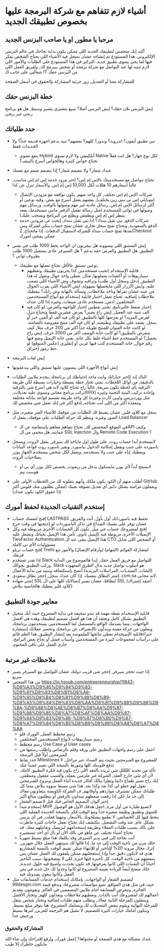 # أشياء لازم تتفاهم مع شركة البرمجة عليها بخصوص تطبيقك الجديد

## مرحبا يا مطور, او يا صاحب البزنس الجديد

أكيد إنك متحمس لتطبيقك الجديد اللي ممكن يكون بداية نجاحك في عالم البزنس الإلكتروني. هذا المستودع تم إنشاءه عشان نسجل فيه الأشياء اللي يحتاج الشخص يفكر فيها لما يجي يسوي تطبيق جديد. التركيز في هذا المستودع على الطلبات والأمور اللي لازم تنتبه لها عند التواصل مع شركة برمجة أو شخص بيبرمج لك, ولفريق العمل اللي شغالين على جانب الـ IT من البزنس حقك  

للمشاركة معنا أو التعديل, زور جزئية _المشاركة والحقوق_ في أسفل الصفحة

## خطة البزنس حقك
إيش البزنس بلان حقك؟ إيش البزنس أصلا؟ بتبيع بتشتري بتصير وسيط, هل هو برنامج ربحي غير ربحي


## حدد طلباتك
* تبي تطبيق أيفون؟ اندرويد؟ وندوز؟ كلهم؟ بعضهم؟ تبيه يدعم اجهزة قديمة جداً؟ ولا الجديدات فقط
  * ينفع تسوي Hybird أبلكيشن ولا لازم تسوي Native لكل نوع جهاز؟ هل انت فعلاً تحتاج خواص كثيرة وهالخواص أسرع بالنيتف؟
* عندك شعار؟ ولا بتصمم شعار؟ إذا بتصمم صمم مع نفسك
* تحتاج تتواصل مع مستخدمينك بالإس إم إس؟ إختر مزود خدمة إس إم إس مناسب, غالباً اسعارهم 10 هللات لكل 10,000 إس إم إس. والأسعار تنزل عن كذا
  * شركات الإس إم إس تختلف, كل واحد منهم, يكون توافقه مع مزودين الإتصال (موبايلي إس تي سي زين يختلف), بعضهم يعمل أسرع مع بعض. وفيه نوعين أو أكثر لرسائل الإس إم إس, رسائل عادية غير مهم وصولها بالوقت, ورسائل مهم وصولها في ثواني للمستخدم (مثل رسالة تفعيل الرقم, ماتبي مستخدمك يقعد يتنظر إس إم إس ويطفش ويطلع من البرنامج ويسحب عليك)
  * شركات الدفع, تبي تقبل سداد؟ إذا تبي تقبل سداد, إبحث عن مزودين خدمة الدفع بالسعودية, وتحتاج تفتح سجل تجاري عشان تفتح حساب بنكي لشركة ومن بعدها تفتح حساب سداد للشركة لاستقبال الدفعات. إذا ماتحتاج, 2Checkout ممكن يمشي أمورك

* إيش التستنق اللي بيسوونه هل بيجربون ان الواحد يحط 1000 طلب في نفس التطبيق, هل التطبيق والعرض حقه يدعم ؟ هل السيرفر عادي يستقبل 1000 طلب بظروف ثواني ؟
  * نوعين تستنق عالأقل تحتاج تعملها مع تطبيقك,
    * قابلية الإستخدام (تجيب مستخدمين كذا يجربون تطبيقك وتعطيهم سيناريوهات أو أكشنات يعملونها, مثال, تعطي واحد جوال وتقول له هذا التطبيق, إدخل وسجل أول طلب) وتراقبه وتشوف وش الأشياء اللي تصعب عليه, وايش الازرار اللي مايحصلها بسهولة, ايش الأشياء اللي يقرب الجوال من عينه عشان يقراها وتاخذ ملاحظات, وتسأله بالنهاية وش رايك؟ بيعطيك ملاحظات إضافية. تحتاج تعمل اختبار قابلية إستخدام مع أنواع المستخدمين المختلفين, ادمن, مستخدم عادي, مبيعات, وغيره إذا كان عندك.
    * إختبار ضغط عالبرنامج, تختبر نقطتين
        إختبار للواجهة والعرض: لو كان فيه الف تنبيه عند العميل, إيش راح يصير؟ يعرض عشرين فقط وتحتاج تنزل لعرض المزيد؟ او يعرضها كلها بالتطبيق, لو كان فيه ألف أو ألفين خبر أو سجل, يعتمد على تطبيقك وطبيعته, لو كان فيه ألف منتج معروضة بالشاشة. لو كانت خانة العنوان للمنتج طويلة جداً أكثر من 200 حرف مثلا, كيف بتنعرض بالتطبيق؟ لو كانت خانة الوصف أكثر من 2000 حرف, إيش راح يحصل؟ لو المستخدم حط أشياء غلط بكل خانة, يعني خانة الإيميل وضع فيها رقم جوال, خانة المستخدم كتب فيها عربي أو إنقليزي (عكس المتوقع) لو حط رموز إختراق.

* إيش لغات البرمجة
* إيش أنواع الأجهزة اللي بيسوون عليها تستنق واللي بيدعمونها
* الباك إند (إختر خياراتك وانت ماخذ إحتياطك إن برنامجك بيخدم ملايين الطلبات بالدقيقة, من أوائل اللحظات. يعني تختار خطة بسيطة وخيارات بسيطة لكن طريقة الترقية بأي لحظة تكون سريعة, غالباً راح تحتاج كلاود لانه هي أسرع شي بالترقية وإعادة تركيب البنية التحتية وغيره (لاااااااتركب برنامج مجاني وتسوي عليه تعديلات, مثل ووردبريس واوبن كارت وغيره) كل واحد طريقة تقسيم قواعد بياناته مختلفة ومعقدة أكثر من اللي أنت تحتاجه, إدفع أكثر في إنك تعمل شي مخصص لك
* سجل مع كلاود فلير, عشان يضبط لك الطلبات من موقعك للأشياء الغير متغيره, مثل الصور وغيره. وينظم لك حركة الطلبات على موقعك, يعمل ك Load Balancer

  * في الموقع المخصص لك, تحتاج تتفاهم معاهم بإستفاضة عن الـAPI وكيف حمايته, هل محمي من ال SQL Injection وال Remote Code Execution ؟
* لايستخدم أبدا حساب روت, على طول اول ماياخذ لك سيرفر, يقفل الروت, ويسجل باسورده على جنب ويقفل إمكانية الدخول بباسورد, ويغير باسورد روت قواعد البيانات ويعطيك إياه على جنب ولا يستخدمه, ويعمل لكل شخص بيستخدم الجهاز يوزر بصلاحيات الروت.
  * لايسمح أبداً لأي يوزر مايسكول يدخل من ريموت, يخصص لكل يوزر آي بي أو هوست نيم
* أطلب منهم أن الكود يكون ملكك وأنهم ينقلونه لك من اللحظات الأولى على GitHub ويعملون مزامنة بشكل دائم, أي تعديل تشوفه بعينك (ممكن يطلبون منك فلوس أكثر إذا حقوق الكود تكون عندك)

## إستخدم التقنيات الجديدة لحفظ أمورك
* إفتح لنفسك حساب LASTPASS تحفظ فيه باسورداتك أول بأول, أنت والفريق, عشان توفر على نفسك الصداع في تذكر الباسوردات لو إحتجتها في وقت حرج
* إفتح لمشروعك حساب جي ميل, تكون كل الحسابات الأخرى مربوطة فيه وكل الإيميلات الأخرى مربوطة فيه كإيميل ثانوي. تأمن هذا الإيميل بحياتك وتشغل عليه TwoFactor Authentication
    هذا الإيميل يبقى عند ال CTO أو الشخص اللي شايل مسؤوليات الآي تي كاملة
* إفتح حساب تريلو Trello لمشاركة القوائم (المهام) (وأرقام الإتصال) والأمور مع فريقك
* إذا تقدر تستخدم Slack للتواصل مع فريق العمل حقك, إبدا هالموضوع من البداية وركب التطبيق بجوالك. Slack هو أسلوب تواصل جديد بدال الطرق المعهودة (الشات, المنتديات, المراسلات البريدية) أنصح بإستكشافه وتبنيه من بداية الأعمال
* إشتر النطاق بنفسك. إذا كان عندك سجل, إحجز نطاق سعودي .com.sa لانه مجاني.
* إشتر شهادة SSL لنطاقك عشان تصير إتصالاتك كلها على ال SSL (أعتقد إشتراك كلاود فلير يعطيك هالخاصية ببلاش)


## معايير جودة التطبيق
* قابلية الإستخدام نقطة مهمة قد تبدو سخيفة في بداية المشروع حيث أنك متخيل التطبيق بشكل كامل وتعتقد أن هذا هو أفضل تصميم لتطبيقك وهذه هي أفضل الواجهات, بينما يصدمك الواقع بالمستقبل لما المستخدمين يستخدمون برنامجك ويملون من حركة معينة ويبدأون بالإنصراف عن برنامجك وتخسر عملائك
إستشارة خبراءقابلية الإستخدام تعطي نتائجها الملموسة بعد إنتشار التطبيق, هذا العلم قائم على دراسات لمجموعات كبيرة من المستخدمين وأسباب فشل أو نجاح بعض البرامج.
جاري العمل على باقي المحتوى



## ملاحظات غير مرتبة
* إذا جيت تحجز سيرفر, إحجز شي قريب دولتك عشان التواصل مع السيرفر يصير سريع
* من هذا الشخص https://io.hsoub.com/entrepreneurship/11843-%D8%A3%D9%85%D9%84%D9%83-%D9%81%D9%83%D8%B1%D8%A9-%D9%85%D8%B4%D8%B1%D9%88%D8%B9-%D8%A5%D9%84%D9%83%D8%AA%D8%B1%D9%88%D9%86%D9%8A-%D9%88%D8%AE%D8%B7%D8%AA%D9%87-%D9%88%D9%85%D8%A7%D8%AF%D8%AA%D9%87-%D9%84%D9%83%D9%86-%D9%87%D8%B0%D9%87-%D8%A7%D9%84%D8%B5%D8%B9%D9%88%D8%A8%D8%A7%D8%AA
  * رسم مخطط العمل, الوورك فلو
  * رسم سيناريوهات لأنواع المستخدمين المختلفين
  * رسم مخطط Use Case او User cases
  * اعمل على رسم واجهات التطبيق على ورقه وقلم بالرصاص واطلب رسمها من المبرمجين أولاً قبل البرمجة
  * حدد نقاط Milestones للمشروع مع المبرمجين بحيث يتم السداد عبر مراحل, لا تدفع فلوسك كلها وتتورط بالنتيجة اللي تصير غصباً عنك
  * تأكد من تحديد كللللل شي تريده بالعقد اللي راح يكون فيه فكرة التطبيق كاملة, لأن أي شي خارج العقد, الشركة غير ملزمين بعمله, والسبب معقول ومنطقي, إنك راح تصير طماع دائما  وتطرأ ببالك أفكار جديدة أثناء العمل وبتروح للمبرمجين تقول لهم حطو لي كذا بعد وكذا بعد, هذا شي بسيط سووه ببلاش
  بينما كل طلباتك ممكن تستنزف مواردهم وأوقاتهم, ف الشركة الكويسة بيتعاونون معاك إلى حد ما, لكن إذا رفعت ضغطهم بيبدأون بالرفض أو بيطلبون مبالغ أكبر
  * إختر ألوان التصميم الخاص فيك قبل لاتصمم الشعار
  * إستخدم مبدأ MVP لاتصنع طيارة من أول مرة, اجعل هدفك الأول هو الوصول للسوق وتطبيق وظيفة صغيرة جداً ومع الوقت فكر بالنسخة الجديدة الفعلية اللي بتحط فيها كل الخصائص. لا تطمع بيصلخونك بالأسعار. ومهما فعلت, في أي بزنس بشكل عام, عند وقت التشغيل, بتكتشف إنك تحتاج تعمل حاجات كثيرة ماطرت على بالك بسبب طلبات العملاء وطريقة إستخدامهم لبزنسك وتعاملهم معك. قد تحتاج اشياء تختلف عن ماهو في بالك الآن أو بال أي أحد تستشيره
  * أنت بحاجة إلى فني يدير السيرفر وقد يكلفك هذا مبلغ بسيط شهرياً
  * خلك مرن من ناحية الوقت إلى حد ما, إذا قالوا لك سينتهي العمل خلال شهرين, إترك مجال مرونة 20% للتأخير أو للإنتهاء مبكر, تقييم الوقت بالنسبة للمشاريع هذي قد لايكون دقيق جداً وإذا إستعجلتهم ممكن يلفقون لك العمل عشان بس سمعتهم من ناحية الوقت. كل تأخيرة فيها خيرة, لكن لا يمصخونها. سبب التأخير أحياناً أن التقنيات اللي كانوا يعرفونها, قد تكون تجددت وأصبح فيه حلول جديدة, خلك متفتح أيضاً للزيادة بقيمة المشروع لو كانوا وجدوا لك حل جديد في نص العمل وكانوا يبغون يفيدونك فيه
* لتصميم الشعار أو الواجهات, بإمكانك إستخدام خدمات المسابقات مثل 99desgin.com حيث في مثل هذي المواقع, تضع مواصفات مشروعك وتدفع قيمة الجائزة, وتنعرض المسابقة أمام ملايين المصممين في العالم, ويقومون بتقديم أعمالهم لك لمشروعك أنت بالذات, وتعطيهم ملاحظات ويعدلون كلهم, وتختار الأفضل وينتقلون للمرحلة الثانية معاك, وتطلب منهم طلبات إضافية وتختار شخص ينتقل للمرحلة النهائية ويقوم ببعض التتعديلات لك ويسلمك المشروع. هنا بتوفر مبلغ بسيط, وبتكون أمامك خيارات كثيرة للتصميم. لا تشيل هم الترجمة للعربي, امرها بسيط ورخيص جداً

### المشاركة والحقوق

عندك مشكلة مع هذي الصفحة أو محتواها؟ إعمل فورك, وإرفع إقتراحك وإن شاء الله مايكون خاطرك إلا طيب
